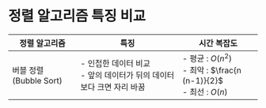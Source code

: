 # 정렬 알고리즘 특징 비교

| 정렬 알고리즘           | 특징                                                         | 시간 복잡도                                                  |
| ----------------------- | ------------------------------------------------------------ | ------------------------------------------------------------ |
| 버블 정렬 (Bubble Sort) | - 인접한 데이터 비교<br />- 앞의 데이터가 뒤의 데이터보다 크면 자리 바꿈 | - 평균 : $O(n^2)$<br />- 최악 : $\frac{n (n-1)}{2}$<br />- 최선 : $O(n)$ |

